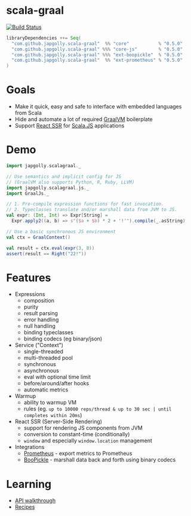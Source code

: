 # scala-graal

[![Build Status](https://travis-ci.org/japgolly/scala-graal.svg?branch=master)](https://travis-ci.org/japgolly/scala-graal)

```scala
libraryDependencies ++= Seq(
  "com.github.japgolly.scala-graal"  %% "core"           % "0.5.0"
  "com.github.japgolly.scala-graal" %%% "core-js"        % "0.5.0"
  "com.github.japgolly.scala-graal" %%% "ext-boopickle"  % "0.5.0"
  "com.github.japgolly.scala-graal"  %% "ext-prometheus" % "0.5.0"
)
```


# Goals

* Make it quick, easy and safe to interface with embedded languages from Scala
* Hide and automate a lot of required [GraalVM](https://www.graalvm.org) boilerplate
* Support [React SSR](https://css-tricks.com/server-side-react-rendering/) for [Scala.JS](https://www.scala-js.org/) applications


# Demo

```scala
import japgolly.scalagraal._

// Use semantics and implicit config for JS
// (GraalVM also supports Python, R, Ruby, LLVM)
import japgolly.scalagraal.js._
import GraalJs._

// 1. Pre-compile expression functions for fast invocation.
// 2. Typeclasses translate and/or marshall data from JVM to JS.
val expr: (Int, Int) => Expr[String] =
  Expr.apply2((a, b) => s"($a + $b) * 2 + '!'").compile(_.asString)

// Use a basic synchronous JS environment
val ctx = GraalContext()

val result = ctx.eval(expr(3, 8))
assert(result == Right("22!"))
```


# Features

* Expressions
  * composition
  * purity
  * result parsing
  * error handling
  * null handling
  * binding typeclasses
  * binding codecs (eg binary/json)
* Service ("Context")
  * single-threaded
  * multi-threaded pool
  * synchronous
  * asynchronous
  * eval with optional time limit
  * before/around/after hooks
  * automatic metrics
* Warmup
  * ability to warmup VM
  * rules (eg. `up to 10000 reps/thread & up to 30 sec | until completes within 20ms`)
* React SSR (Server-Side Rendering)
  * support for rendering JS components from JVM
  * conversion to constant-time (conditionally)
  * `window` and especially `window.location` management
* Integrations
  * [Prometheus](https://prometheus.io) - export metrics to Prometheus
  * [BooPickle](https://github.com/suzaku-io/boopickle) - marshall data back and forth using binary codecs


# Learning

* [API walkthrough](doc/API.md)
* [Recipes](doc/RECIPES.md)

